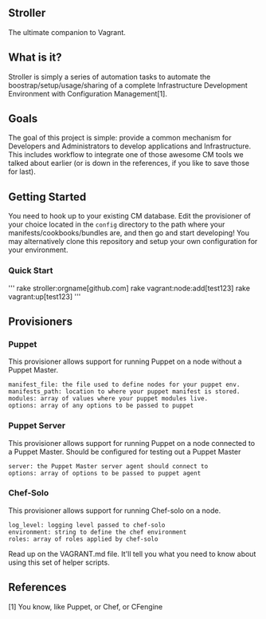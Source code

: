 Stroller
--------
The ultimate companion to Vagrant.

## What is it?
Stroller is simply a series of automation tasks to automate the
boostrap/setup/usage/sharing of a complete Infrastructure Development
Environment with Configuration Management[1]. 

## Goals
The goal of this project is simple: provide a common mechanism for
Developers and Administrators to develop applications and
Infrastructure. This includes workflow to integrate one of those awesome
CM tools we talked about earlier (or is down in the references, if you
like to save those for last).

## Getting Started
You need to hook up to your existing CM database. Edit the provisioner
of your choice located in the `config` directory to the path where your
manifests/cookbooks/bundles are, and then go and start developing! You
may alternatively clone this repository and setup your own configuration
for your environment. 

### Quick Start
'''
rake stroller:orgname[github.com]
rake vagrant:node:add[test123]
rake vagrant:up[test123]
'''


## Provisioners
### Puppet
This provisioner allows support for running Puppet on a node without a
Puppet Master.

```
manifest_file: the file used to define nodes for your puppet env.
manifests_path: location to where your puppet manifest is stored.
modules: array of values where your puppet modules live.
options: array of any options to be passed to puppet
```

### Puppet Server
This provisioner allows support for running Puppet on a node connected
to a Puppet Master. Should be configured for testing out a Puppet Master

```
server: the Puppet Master server agent should connect to
options: array of options to be passed to puppet agent
```

### Chef-Solo
This provisioner allows support for running Chef-solo on a node.

```
log_level: logging level passed to chef-solo
environment: string to define the chef environment
roles: array of roles applied by chef-solo
```

Read up on the VAGRANT.md file. It'll tell you what you need to know
about using this set of helper scripts.

References
----------
[1] You know, like Puppet, or Chef, or CFengine
